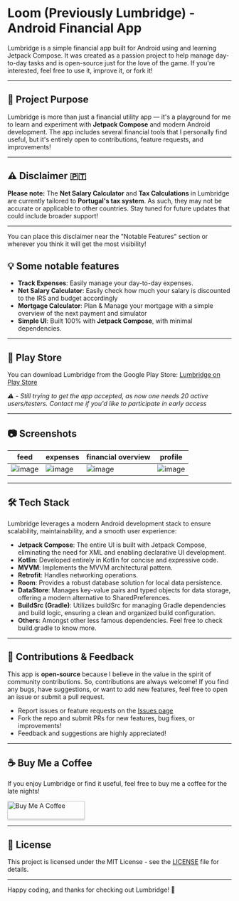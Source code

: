 # Loom (Previously Lumbridge) - Android Financial App

Lumbridge is a simple financial app built for Android using and learning Jetpack Compose. It was created as a passion project to help manage day-to-day tasks and is open-source just for the love of the game. If you're interested, feel free to use it, improve it, or fork it!

---

## 🎯 Project Purpose

Lumbridge is more than just a financial utility app — it's a playground for me to learn and experiment with **Jetpack Compose** and modern Android development. The app includes several financial tools that I personally find useful, but it's entirely open to contributions, feature requests, and improvements!

---

## ⚠️ Disclaimer 🇵🇹

**Please note:** The **Net Salary Calculator** and **Tax Calculations** in Lumbridge are currently tailored to **Portugal's tax system**. As such, they may not be accurate or applicable to other countries. Stay tuned for future updates that could include broader support!

---

You can place this disclaimer near the "Notable Features" section or wherever you think it will get the most visibility!
## 💡 Some notable features

- **Track Expenses**: Easily manage your day-to-day expenses.
- **Net Salary Calculator**: Easily check how much your salary is discounted to the IRS and budget accordingly
- **Mortgage Calculator**: Plan & Manage your mortgage with a simple overview of the next payment and simulator
- **Simple UI**: Built 100% with **Jetpack Compose**, with minimal dependencies.

---

## 📱 Play Store

You can download Lumbridge from the Google Play Store: [Lumbridge on Play Store](https://play.google.com/store/apps/details?id=com.eyther.lumbridge)  

_⚠️ - Still trying to get the app accepted, as now one needs 20 active users/testers. Contact me if you'd like to participate in early access_

---

## 📷 Screenshots

| feed | expenses | financial overview | profile |
| ---- | -------- | ------------------ | ------- |
| ![image](https://github.com/user-attachments/assets/ba92c36b-66ac-44c3-9ec4-55ee184d5d13) | ![image](https://github.com/user-attachments/assets/32991430-0801-4214-9627-a0d94327417c) | ![image](https://github.com/user-attachments/assets/a8818432-57be-403f-973b-d74e26129d69) | ![image](https://github.com/user-attachments/assets/ab625fb5-48ae-427e-9e30-5b690ea3ed7c) |

---

## 🛠️ Tech Stack

Lumbridge leverages a modern Android development stack to ensure scalability, maintainability, and a smooth user experience:

- **Jetpack Compose**: The entire UI is built with Jetpack Compose, eliminating the need for XML and enabling declarative UI development.
- **Kotlin**: Developed entirely in Kotlin for concise and expressive code.
- **MVVM**: Implements the MVVM architectural pattern.
- **Retrofit**: Handles networking operations.
- **Room**: Provides a robust database solution for local data persistence.
- **DataStore**: Manages key-value pairs and typed objects for data storage, offering a modern alternative to SharedPreferences.
- **BuildSrc (Gradle)**: Utilizes buildSrc for managing Gradle dependencies and build logic, ensuring a clean and organized build configuration.
- **Others**: Amongst other less famous dependencies. Feel free to check build.gradle to know more.

---

## 🙌 Contributions & Feedback

This app is **open-source** because I believe in the value in the spirit of community contributions. So, contributions are always welcome! If you find any bugs, have suggestions, or want to add new features, feel free to open an issue or submit a pull request.

- Report issues or feature requests on the [Issues page](https://github.com/ruialmeida51/lumbridge/issues)
- Fork the repo and submit PRs for new features, bug fixes, or improvements!
- Feedback and suggestions are highly appreciated!

---

## ☕ Buy Me a Coffee

If you enjoy Lumbridge or find it useful, feel free to buy me a coffee for the late nights!

<a href="https://www.buymeacoffee.com/ruialmeida51" target="_blank"><img src="https://www.buymeacoffee.com/assets/img/custom_images/orange_img.png" alt="Buy Me A Coffee" style="height: 41px !important;width: 174px !important;box-shadow: 0px 3px 2px 0px rgba(190, 190, 190, 0.5) !important;-webkit-box-shadow: 0px 3px 2px 0px rgba(190, 190, 190, 0.5) !important;" ></a>

---

## 📝 License

This project is licensed under the MIT License - see the [LICENSE](https://github.com/ruialmeida51/lumbridge-android/blob/master/LICENSE) file for details.

---

Happy coding, and thanks for checking out Lumbridge! 🎉

